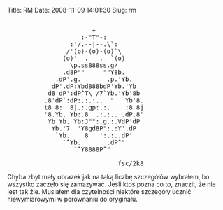 Title: RM
Date: 2008-11-09 14:01:30
Slug: rm

<pre>

                       +
                   _:-"T"-:_
                 :'/.--|--.\`:
                /'(o)-(o)-(o)`\
               (o)'  .   .  `(o)
                 \p.ss888ss.g/
               .d8P""     ""Y8b.
             .dP'.g.   __  .p.'Yb.
            dP'.dP:Ybd888bdP'Yb.'Yb
           d8'dP':dP^T\ /7`Yb.'Yb'8b
          .8'dP`:dP:.:.:..  "   Yb'8.
          t8 8:  8|.:.gp:.:.    :8 8j
          '8.Yb. Yb:.8__.:.:.. .dP.8'
           Yb Yb. Yb:J"":.g.:.VdP'dP
            Yb.'7  'Y8gd8P":.:Y'.dP
             `Yb.    8   ':.:..dP'
               `^Yb._     _.dP^"
                  `^Y8888P^"

                              fsc/2k8
</pre>
<p>Chyba zbyt mały obrazek jak na taką liczbę szczegółów wybrałem, bo wszystko zaczęło się zamazywać. Jeśli ktoś pozna co to, znaczit, że nie jest tak źle. Musiałem dla czytelności niektóre szczegóły ucznić niewymiarowymi w porównaniu do oryginału.</p>